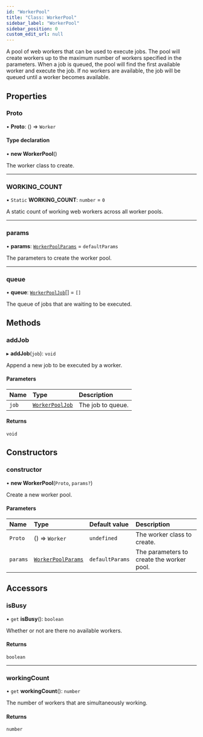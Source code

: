 ```yaml
---
id: "WorkerPool"
title: "Class: WorkerPool"
sidebar_label: "WorkerPool"
sidebar_position: 0
custom_edit_url: null
---
```


A pool of web workers that can be used to execute jobs. The pool will create
workers up to the maximum number of workers specified in the parameters.
When a job is queued, the pool will find the first available worker and
execute the job. If no workers are available, the job will be queued until
a worker becomes available.

## Properties

### Proto

• **Proto**: () => `Worker`

#### Type declaration

• **new WorkerPool**()

The worker class to create.

___

### WORKING\_COUNT

▪ `Static` **WORKING\_COUNT**: `number` = `0`

A static count of working web workers across all worker pools.

___

### params

• **params**: [`WorkerPoolParams`](../modules.md#workerpoolparams-2) = `defaultParams`

The parameters to create the worker pool.

___

### queue

• **queue**: [`WorkerPoolJob`](../modules.md#workerpooljob-2)[] = `[]`

The queue of jobs that are waiting to be executed.

## Methods

### addJob

▸ **addJob**(`job`): `void`

Append a new job to be executed by a worker.

#### Parameters

| Name | Type | Description |
| :------ | :------ | :------ |
| `job` | [`WorkerPoolJob`](../modules.md#workerpooljob-2) | The job to queue. |

#### Returns

`void`

## Constructors

### constructor

• **new WorkerPool**(`Proto`, `params?`)

Create a new worker pool.

#### Parameters

| Name | Type | Default value | Description |
| :------ | :------ | :------ | :------ |
| `Proto` | () => `Worker` | `undefined` | The worker class to create. |
| `params` | [`WorkerPoolParams`](../modules.md#workerpoolparams-2) | `defaultParams` | The parameters to create the worker pool. |

## Accessors

### isBusy

• `get` **isBusy**(): `boolean`

Whether or not are there no available workers.

#### Returns

`boolean`

___

### workingCount

• `get` **workingCount**(): `number`

The number of workers that are simultaneously working.

#### Returns

`number`
